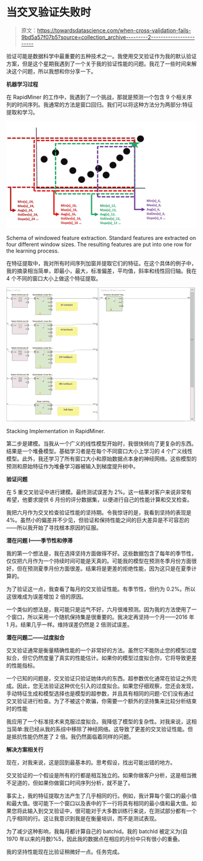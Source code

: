 # 当交叉验证失败时

> 原文：<https://towardsdatascience.com/when-cross-validation-fails-9bd5a57f07b5?source=collection_archive---------2----------------------->

验证可能是数据科学中最重要的五种技术之一。我使用交叉验证作为我的默认验证方案，但是这个星期我遇到了一个关于我的验证性能的问题。我花了一些时间来解决这个问题，所以我想和你分享一下。

**机器学习过程**

在 RapidMiner 的工作中，我遇到了一个挑战，那就是预测一个包含 9 个相关序列的时间序列。我通常的方法是窗口回归。我们可以将这种方法分为两部分:特征提取和学习。

![](img/cb1e7b9b577362402833097de7db8f7c.png)

Schema of windowed feature extraction. Standard features are extracted on four different window sizes. The resulting features are put into one row for the learning process.

在特征提取中，我对所有时间序列加窗并提取它们的特征。在这个具体的例子中，我的摘录相当简单，即最小，最大，标准偏差，平均值，斜率和线性回归轴。我在 4 个不同的窗口大小上做这个特征提取。

![](img/d89122b12fd8dae8927dfe0ba7fb2590.png)

Stacking Implementation in RapidMiner.

第二步是建模。当我从一个广义的线性模型开始时，我很快转向了更复杂的东西。结果是一个堆叠模型。基础学习者是在每个不同窗口大小上学习的 4 个广义线性模型。此外，我还学习了所有窗口大小和原始数据点本身的神经网络。这些模型的预测和原始特征作为堆叠学习器被输入到梯度提升树中。

**验证问题**

在 5 重交叉验证中进行建模。最终测试误差为 2%。这一结果对客户来说非常有希望，他要求提供 6 月份的评分数据集，以便进行自己的性能计算和交叉检查。

我把六月作为交叉检查验证性能的坚持期。令我惊讶的是，我看到坚持的表现是 4%。虽然小的偏差并不少见，但验证和保持性能之间的巨大差异是不可容忍的——所以我开始了寻找根本原因的征服。

**潜在问题 I——季节性和停滞**

我的第一个想法是，我在选择坚持方面做得不好。这些数据包含了每年的季节性，仅仅把六月作为一个持续时间可能是天真的。可能我的模型在预测冬季月份方面很好，但在预测夏季月份方面很差。结果将是更差的拒绝性能，因为这只是在夏季计算的。

为了验证这一点，我查看了每月的交叉验证性能。有季节性，但约为 0.2%。所以这很难成为误差增加 2 倍的原因。

一个类似的想法是，我可能只是运气不好，六月很难预测。因为我的方法使用了一个窗口，所以采用一个随机保持集是很重要的。我决定再坚持一个月——2016 年 1 月。结果几乎一样。维持误差仍然是 2 倍测试误差。

**潜在问题二——过度拟合**

交叉验证通常是衡量精确性能的一个非常好的方法。虽然它不能防止您的模型过度拟合，但它仍然度量了真实的性能估计。如果你的模型过度拟合你，它将导致更差的性能指标。

一个已知的问题是，交叉验证只验证她体内的东西。超参数优化通常在验证之外完成。因此，您无法验证这种优化引入的过度拟合。如果您仔细观察，您还会发现，手动特征生成和模型选择也是模型的超参数，并且具有相同的问题-它们没有通过交叉验证进行检查。为了不被这个欺骗，你需要一个额外的坚持集来比较分析结束时的性能

我应用了一个标准技术来克服过度拟合。我降低了模型的复杂性。对我来说，这相当简单:我已经从我的系综中移除了神经网络。这导致了更差的交叉验证性能。但是抵抗性能仍然差了 2 倍。我仍然面临着同样的问题。

**解决方案相关行**

现在，对我来说，这是回到最基本的。思考假设，找出可能出错的地方。

交叉验证的一个假设是所有的行都是相互独立的。如果你做客户分析，这是相当微不足道的，但如果你做窗口时间序列分析，就不是了。

事实上，我的特征提取方法产生了几乎相同的行。例如，我计算每个窗口的最小值和最大值。很可能下一个窗口以及表中的下一行将具有相同的最小值和最大值。如果您将此输入到交叉验证中，很可能对于大多数训练行来说，在测试部分都有一个几乎相同的行。这让我意识到我是在衡量培训，而不是测试表现。

为了减少这种影响，我每月都计算自己的 batchid。我的 batchId 被定义为(自 1970 年以来的月数)%5，因此我的数据点在相应的月份中只有很小的重叠。

我的坚持性能现在比验证稍微好一点。任务完成。